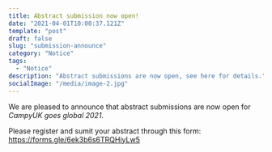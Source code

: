 ```yaml
---
title: Abstract submission now open!
date: "2021-04-01T10:00:37.121Z"
template: "post"
draft: false
slug: "submission-announce"
category: "Notice"
tags:
  - "Notice"
description: "Abstract submissions are now open, see here for details."
socialImage: "/media/image-2.jpg"
---
```


We are pleased to announce that abstract submissions are now open for *CampyUK goes global 2021*. 

Please register and sumit your abstract through this form: https://forms.gle/6ek3b6s6TRQHiyLw5 